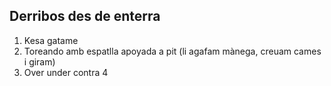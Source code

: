 ## Derribos des de enterra

1. Kesa gatame
2. Toreando amb espatlla apoyada a pit (li agafam mànega, creuam cames i giram)
3. Over under contra 4